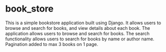 # book_store

This is a simple bookstore application built using Django. It allows users to browse and search for books, and view details about each book.
The application allows users to browse and search for books. The search functionality allows users to search for books by name or author name.
Pagination added to max 3 books on 1 page. 
